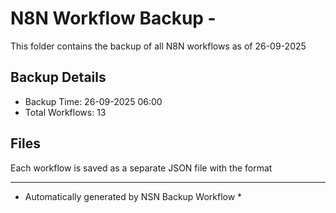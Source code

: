 # N8N Workflow Backup - 
This folder contains the backup of all N8N workflows as of 26-09-2025

## Backup Details
- Backup Time: 26-09-2025 06:00
- Total Workflows: 13

## Files
Each workflow is saved as a separate JSON file with the format

-----------
* Automatically generated by NSN Backup Workflow *